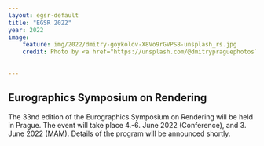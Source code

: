 ```yaml
---
layout: egsr-default
title: "EGSR 2022"
year: 2022
image:
    feature: img/2022/dmitry-goykolov-X8Vo9rGVPS8-unsplash_rs.jpg
    credit: Photo by <a href="https://unsplash.com/@dmitrypraguephotos?utm_source=unsplash&utm_medium=referral&utm_content=creditCopyText">Dmitry Goykolov</a> on <a href="https://unsplash.com/s/photos/prague?utm_source=unsplash&utm_medium=referral&utm_content=creditCopyText">Unsplash</a>
  

---
```


## Eurographics Symposium on Rendering

The 33nd edition of the Eurographics Symposium on Rendering will be held in Prague.
The event will take place 4.-6. June 2022 (Conference), and 3. June 2022 (MAM).
Details of the program will be announced shortly.

